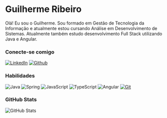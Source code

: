 # **Guilherme Ribeiro**
Olá! Eu sou o Guilherme. Sou formado em Gestão de Tecnologia da Informação e atualmente estou cursando Análise em Desenvolvimento de Sistemas. Atualmente também estudo desenvolvimento Full Stack utilizando Java e Angular.

### Conecte-se comigo
[![LinkedIn](https://img.shields.io/badge/-LinkedIn-000?style=for-the-badge&logo=linkedin&logoColor=30A3DC)](https://www.linkedin.com/in/guilherme-lr-ribeiro/)
[![Github](https://img.shields.io/badge/Github-000?style=for-the-badge&logo=Github&logoColor=fffff)](https://github.com/guilhermeribeir0)

### Habilidades
![Java](https://img.shields.io/badge/Java-F06921?style=for-the-badge&logo=java)
![Spring](https://img.shields.io/badge/Spring-6DB33F?style=for-the-badge&logo=spring&logoColor=white)
![JavaScript](https://img.shields.io/badge/JavaScript-E4B300?style=for-the-badge&logo=javascript&logoColor=fff)
![TypeScript](https://img.shields.io/badge/TypeScript-4A41AC?style=for-the-badge&logo=typescript&logoColor=fff)
![Angular](https://img.shields.io/badge/Angular-DA0000?style=for-the-badge&logo=angular&logoColor=fff)
[![Git](https://img.shields.io/badge/Git-000?style=for-the-badge&logo=git&logoColor=D1694C)](https://git-scm.com/doc) 

### GitHub Stats
![GitHub Stats](https://github-readme-stats.vercel.app/api?username=guilhermeribeir0&theme=transparent&bg_color=000&border_color=000&show_icons=true&icon_color=30A3DC&title_color=E94D5F&text_color=FFFF00&hide_title=true&hide=stars)

